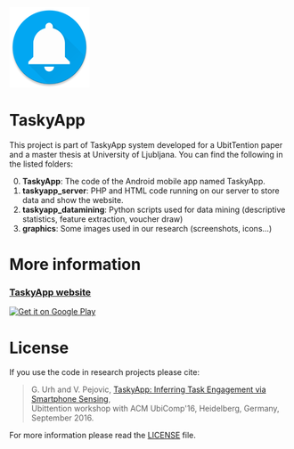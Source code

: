![TaskyApp logo](https://github.com/urgas9/TaskyApp/blob/master/TaskyApp/app/src/main/res/mipmap-xxhdpi/ic_launcher.png)

TaskyApp
=============

This project is part of TaskyApp system developed for a UbitTention paper and a master thesis at University of Ljubljana. You can find the following in the listed folders:

0. **TaskyApp**: The code of the Android mobile app named TaskyApp.
0. **taskyapp_server**: PHP and HTML code running on our server to store data and show the website.
0. **taskyapp_datamining**: Python scripts used for data mining (descriptive statistics, feature extraction, voucher draw)
0. **graphics**: Some images used in our research (screenshots, icons...)

# More information
### [TaskyApp website](http://193.2.72.121/)  
  
<a href='https://play.google.com/store/apps/details?id=si.uni_lj.fri.taskyapp&utm_source=global_co&utm_medium=prtnr&utm_content=Mar2515&utm_campaign=PartBadge&pcampaignid=MKT-Other-global-all-co-prtnr-py-PartBadge-Mar2515-1'><img alt='Get it on Google Play' src='https://cdn.rawgit.com/steverichey/google-play-badge-svg/2add6d4e/img/en_get.svg'/></a>

# License
If you use the code in research projects please cite:
>G. Urh and V. Pejovic, [TaskyApp: Inferring Task Engagement via Smartphone Sensing](http://lrss.fri.uni-lj.si/Veljko/docs/Urh16Ubittention.pdf),  
>Ubittention workshop with ACM UbiComp'16, Heidelberg, Germany, September 2016.

For more information please read the [LICENSE](https://github.com/urgas9/TaskyApp/blob/master/LICENSE.md) file.

